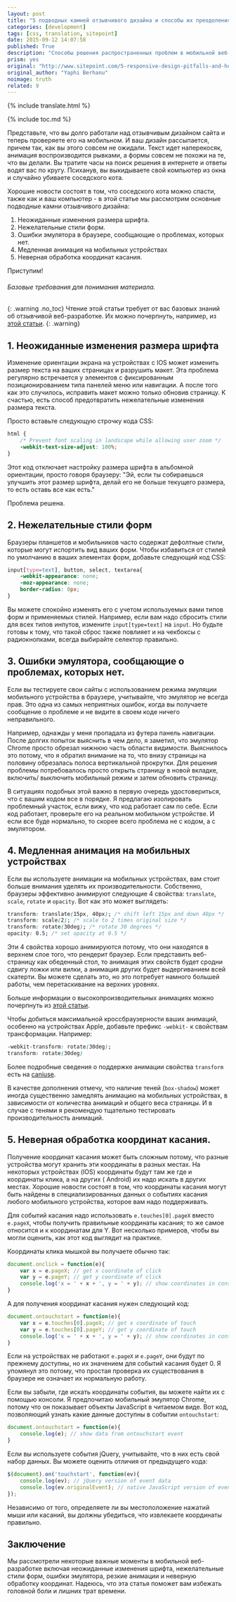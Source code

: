 ```yaml
---
layout: post
title: "5 подводных камней отзывчивого дизайна и способы их преодоления"
categories: [development]
tags: [css, translation, sitepoint]
date: 2015-09-12 14:07:58
published: True
description: "Способы решения распространенных проблем в мобильной веб-разработке: шрифты, формы, анимации и координаты касания"
prism: yes
original: "http://www.sitepoint.com/5-responsive-design-pitfalls-and-how-to-avoid-them/"
original_author: "Yaphi Berhanu"
noimage: truth
related: 9
---
```

{% include translate.html %}

{% include toc.md %}

Представьте, что вы долго работали над отзывчивым дизайном сайта и теперь проверяете его на мобильном. И ваш дизайн рассыпается, причем так, как вы этого совсем не ожидали. Текст идет наперекосяк, анимация воспроизводится рывками, а формы совсем не похожи на те, что вы делали. Вы тратите часы на поиск решения в интернете и ответы водят вас по кругу. Психанув, вы выкидываете свой компьютер из окна и случайно убиваете соседского кота.

Хорошие новости состоят в том, что соседского кота можно спасти, также как и ваш компьютер - в этой статье мы рассмотрим основные подводные камни отзывчивого дизайна:

1. Неожиданные изменения размера шрифта.
2. Нежелательные стили форм.
3. Ошибки эмулятора в браузере, сообщающие о проблемах, которых нет.
4. Медленная анимация на мобильных устройствах
5. Неверная обработка координат касания.

Приступим!

###### Базовые требования  для понимания материала.
{: .warning .no_toc}
Чтение  этой статьи требует от вас базовых знаний об отзывчивой веб-разработке. Их можно почерпнуть, например, из [этой статьи](http://simplestepscode.com/responsive-web-development-basics/).
{: .warning}

## 1. Неожиданные изменения размера шрифта

Изменение ориентации экрана на устройствах с IOS может изменить размер текста на ваших страницах и разрушить макет. Эта проблема регулярно встречается у элементов с фиксированным позиционированием типа панелей меню или навигации. А после того как это случилось, исправить макет можно только обновив страницу. К счастью, есть способ предотвратить нежелательные изменения размера текста.

Просто вставьте следующую строчку кода CSS:

```css
html {
    /* Prevent font scaling in landscape while allowing user zoom */
    -webkit-text-size-adjust: 100%;
}
```

Этот код отключает настройку размера шрифта в альбомной ориентации, просто говоря браузеру: "Эй, если ты собираешься улучшить этот размер шрифта, делай его не больше текущего размера, то есть оставь все как есть."

Проблема решена.

## 2. Нежелательные стили форм

Браузеры планшетов и мобильников часто содержат дефолтные стили, которые могут испортить вид ваших форм. Чтобы избавиться от стилей по умолчанию в ваших элементах форм, добавьте следующий код CSS:

```css
input[type=text], button, select, textarea{
    -webkit-appearance: none;
    -moz-appearance: none;
    border-radius: 0px;
}
```

Вы можете спокойно изменять его с учетом используемых вами типов форм и применяемых стилей. Например, если вам надо сбросить стили для всех типов инпутов, измените `input[type=text]` на `input`.  Но будьте готовы к тому, что такой сброс также повлияет и на чекбоксы с радиокнопками, всегда выбирайте селектор правильно.

## 3. Ошибки эмулятора, сообщающие о проблемах, которых нет.

Если вы тестируете свои сайты с использованием  режима эмуляции мобильного устройства в браузере, учитывайте, что эмулятор не всегда прав. Это одна из самых неприятных ошибок, когда вы получаете сообщение о проблеме и не видите в своем коде ничего неправильного.

Например, однажды у меня пропадала из футера панель навигации. После долгих попыток выяснить в чем дело, я заметил, что эмулятор Chrome просто обрезал нижнюю часть области видимости. Выяснилось это потому, что я обратил внимание на то, что внизу страницы на половину обрезалась полоса вертикальной прокрутки. Для решения проблемы потребовалось просто открыть страницу в новой вкладке, включить/ выключить мобильный режим и затем обновить страницу.

В ситуациях подобных этой важно в первую очередь удостовериться, что с вашим кодом все в порядке. Я предлагаю изолировать проблемный участок, если вижу, что код работает сам по себе. Если код работает, проверьте его на реальном мобильном устройстве. И если все буде нормально, то скорее всего проблема не с кодом, а с эмулятором.

## 4. Медленная анимация на мобильных устройствах

Если вы используете анимации на мобильных устройствах, вам стоит больше внимания уделять их производительности. Собственно, браузеры эффективно анимируют следующие 4 свойства: `translate`, `scale`, `rotate` и `opacity`. Вот как это может выглядеть:

```css
transform: translate(15px, 40px); /* shift left 15px and down 40px */
transform: scale(2); /* scale to 2 times original size */
transform: rotate(30deg); /* rotate 30 degrees */
opacity: 0.5; /* set opacity at 0.5 */
```

Эти 4 свойства хорошо анимируются потому, что они находятся в верхнем слое того, что рендерит браузер. Если представить веб-страницу как обеденный стол, то анимация этих свойств будет сродни сдвигу ложки или вилки, а анимация других будет выдергиванием всей скатерти. Вы можете сделать это, но это потребует намного большей работы, чем перетаскивание на верхних уровнях.

Больше информации о высокопроизводительных анимациях можно почерпнуть из [этой статьи](http://www.html5rocks.com/en/tutorials/speed/high-performance-animations/).

Чтобы добиться максимальной кроссбраузерности ваших анимаций, особенно на устройствах Apple, добавьте префикс `-webkit-` к свойствам трансформации. Например:

```css
-webkit-transform: rotate(30deg);
transform: rotate(30deg)
```

Более подробные сведения о поддержке анимации свойства `transform` есть на [caniuse](http://caniuse.com/#feat=transforms2d).

В качестве дополнения отмечу, что наличие теней (`box-shadow`) может иногда существенно замедлять анимацию на мобильных устройствах, в зависимости от количества анимаций и общего веса страницы. И в случае с тенями я рекомендую тщательно тестировать производительность анимаций.

## 5. Неверная обработка координат касания.

Получение координат касания может быть сложным потому, что разные устройства могут хранить эти координаты в разных местах. На некоторых устройствах (IOS) координаты будут там же где и координаты клика, а на других ( Android) их надо искать в других местах. Хорошие новости состоят в том, что координаты касания могут быть найдены в специализированных данных о событиях касания любого мобильного устройства, которое вам надо поддерживать.

Для событий касания надо использовать `e.touches[0].pageX` вместо `e.pageX`, чтобы получить правильные координаты касания; то же самое относится и к координатам для Y. Вот несколько примеров, чтобы вы могли оценить, как этот код выглядит на практике.

Координаты клика мышкой вы получаете обычно так:

```javascript
document.onclick = function(e){
    var x = e.pageX; // get x coordinate of click
    var y = e.pageY; // get y coordinate of click
    console.log('x = ' + x + ', y = ' + y); // show coordinates in console
}
```

А для получения координат касания нужен следующий код:

```javascript
document.ontouchstart = function(e){
    var x = e.touches[0].pageX; // get x coordinate of touch
    var y = e.touches[0].pageY; // get y coordinate of touch
    console.log('x = ' + x + ', y = ' + y); // show coordinates in console
}
```

Если на устройствах не работают `e.pageX` и `e.pageY`, они будут по прежнему доступны, но их значением для событий касания будет 0. Я упомянул это  потому, что простая проверка их существования в браузере не означает их нормальную работу.

Если вы забыли, где искать координаты события, вы можете найти их с помощью консоли. Я предпочитаю мобильный эмулятор Chrome, потому что он показывает объекты JavaScript  в читаемом виде. Вот код, позволяющий узнать какие данные доступны в событии `ontouchstart`:

```javascript
document.ontouchstart = function(e){
    console.log(e); // show data from ontouchstart event
}
```

Если вы используете события jQuery, учитывайте, что в них есть свой набор данных. Вы можете оценить отличия от предыдущего кода:

```javascript
$(document).on('touchstart', function(ev){
    console.log(ev); // jQuery version of event data
    console.log(ev.originalEvent); // native JavaScript version of event data
});
```

Независимо от того, определяете ли вы местоположение нажатий мыши или касаний, вы должны убедиться, что извлекаете координаты правильно.

## Заключение

Мы рассмотрели некоторые важные моменты в мобильной веб-разработке включая неожиданные изменения шрифта, нежелательные стили форм, ошибки эмулятора, резкие анимации и неверную обработку координат. Надеюсь, что эта статья поможет вам избежать головной боли и лишних трат времени.
